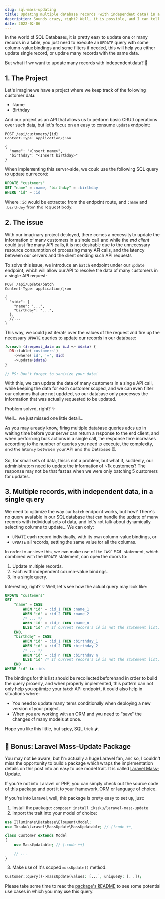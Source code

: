 ```yaml
---
slug: sql-mass-updating
title: Updating multiple database records (with independent data) in a single query
description: Sounds crazy, right? Well, it is possible, and I can tell you how 😉
date: 2022-02-06
---
```


In the world of SQL Databases, it is pretty easy to update one or many records
in a table, you just need to execute an `UPDATE` query with some column-value
bindings and some filters if needed, this will help you either update single
record, or update many records with the same data.

But what if we want to update many records with independent data? 🤔

## 1. The Project

Let's imagine we have a project where we keep track of the following customer
data:

- Name
- Birthday

And our project as an API that allows us to perform basic CRUD operations over
such data, but let's focus on an easy to consume `update` endpoint:

```http
POST /api/customers/{id}
Content-Type: application/json

{
  "name": "<Insert name>",
  "birthday": "<Insert birthday>"
}
```

When implementing this server-side, we could use the following SQL query to
update our record:

```sql
UPDATE "customers"
SET "name" = :name, "birthday" = :birthday
WHERE "id" = :id
```

Where `:id` would be extracted from the endpoint route, and `:name` and
`:birthday` from the request body.

## 2. The issue

With our imaginary project deployed, there comes a necessity to update the
information of many customers in a single call, and while the _end
client_ could just fire many API calls, it is not desirable due to the
unnecessary resource consumption of processing many API calls, and the latency
between our servers and the client sending such API requests.

To solve this issue, we introduce an `batch` endpoint under our `update`
endpoint, which will allow our API to resolve the data of many customers in a
single API request:

```http
POST /api/update/batch
Content-Type: application/json

{
  "<id>": {
    "name": "...",
    "birthday": "...",
  },
  //...
}
```

This way, we could just iterate over the values of the request and fire up the
necessary `UPDATE` queries to update our records in our database:

```php
foreach ($request_data as $id => $data) {
  DB::table('customers')
    ->where('id', '=', $id)
    ->update($data)
}

// PS: Don't forget to sanitize your data!
```

With this, we can update the data of many customers in a single API call, while
keeping the data for each customer scoped, and we can even filter our columns
that are not updated, so our database only processes the information that was
actually requested to be updated.

Problem solved, right? ✨

Well... we just missed one little detail...

As you may already know, firing multiple database queries adds up in waiting
time before your server can return a response to the end client, and when
performing bulk actions in a single call, the response time increases according
to the number of queries you need to execute, the complexity, and the latency
between your API and the Database ⏳.

So, for small sets of data, this is not a problem, but what if, suddenly, our
administrators need to update the information of ~1k customers? The response may
not be that fast as when we were only batching 5 customers for updates.

## 3. Multiple records, with independent data, in a single query

We need to optimize the way our `batch` endpoint works, but how? There's no
query available in our SQL database that can handle the update of many records
with individual sets of data, and let's not talk about dynamically selecting
columns to update... We can only:

- `UPDATE` each record individually, with its own column-value bindings, or
- `UPDATE` all records, setting the same value for all the columns.

In order to achieve this, we can make use of the `CASE` SQL statement, which
combined with the `UPDATE` statement, can open the doors to:

1. Update multiple records.
2. Each with independent column-value bindings.
3. In a single query.

Interesting, right? 💡 Well, let's see how the actual query may look like:

```sql
UPDATE "customers"
SET
    "name" = CASE
        WHEN "id" = :id_1 THEN :name_1
        WHEN "id" = :id_2 THEN :name_2
        /* ... */
        WHEN "id" = :id_n THEN :name_n
        ELSE "id" /* If current record's id is not the statement list, then fallback to it's own value */
    END,
    "birthday" = CASE
        WHEN "id" = :id_1 THEN :birthday_1
        WHEN "id" = :id_2 THEN :birthday_2
        /* ... */
        WHEN "id" = :id_n THEN :birthday_n
        ELSE "id" /* If current record's id is not the statement list, then fallback to it's own value */
    END
WHERE "id" in :ids
```

The bindings for this list should be recollected beforehand in order to build
the query properly, and when properly implemented, this pattern can not only
help you optimize your `batch` API endpoint, it could also help in situations
where:

- You need to update many items conditionally when deploying a new version of
  your project.
- When you are working with an ORM and you need to "save" the changes of many
  models at once.

Hope you like this little, but spicy, SQL trick 🌶.

## 🎁 Bonus: Laravel Mass-Update Package

You may not be aware, but I'm actually a huge Laravel fan, and so, I couldn't
miss the opportunity to build a package which wraps the implementation details
on this post into an easy to use model trait. It is called
[Laravel Mass-Update](https://github.com/iksaku/laravel-mass-update).

If you're not into Laravel or PHP, you can simply check out the source code of
this package and port it to your framework, ORM or language of choice.

If you're into Laravel, well, this package is pretty easy to set up, just:

1. Install the package: `composer install iksaku/laravel-mass-update`
2. Import the trait into your model of choice:

```php
use Illuminate\Database\Eloquent\Model;
use Iksaku\Laravel\MassUpdate\MassUpdatable; // [!code ++]

class Customer extends Model
{
    use MassUpdatable; // [!code ++]

    // ...
}
```

3. Make use of it's scoped `massUpdate()` method:

```php
Customer::query()->massUpdate(values: [...], uniqueBy: [...]);
```

Please take some time to read the
[package's README](https://github.com/iksaku/laravel-mass-update#readme) to see
some potential use cases in which you may use this query.
